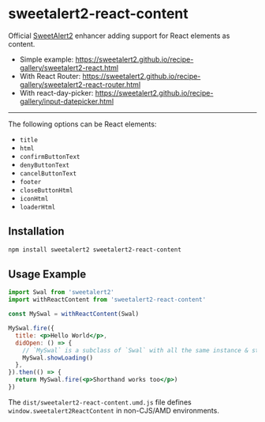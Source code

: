 # sweetalert2-react-content

Official [SweetAlert2](https://sweetalert2.github.io/) enhancer adding support for React elements as content.

- Simple example: https://sweetalert2.github.io/recipe-gallery/sweetalert2-react.html
- With React Router: https://sweetalert2.github.io/recipe-gallery/sweetalert2-react-router.html
- With react-day-picker: https://sweetalert2.github.io/recipe-gallery/input-datepicker.html

---

The following options can be React elements:

- `title`
- `html`
- `confirmButtonText`
- `denyButtonText`
- `cancelButtonText`
- `footer`
- `closeButtonHtml`
- `iconHtml`
- `loaderHtml`

## Installation

```bash
npm install sweetalert2 sweetalert2-react-content
```

## Usage Example

```jsx
import Swal from 'sweetalert2'
import withReactContent from 'sweetalert2-react-content'

const MySwal = withReactContent(Swal)

MySwal.fire({
  title: <p>Hello World</p>,
  didOpen: () => {
    // `MySwal` is a subclass of `Swal` with all the same instance & static methods
    MySwal.showLoading()
  },
}).then(() => {
  return MySwal.fire(<p>Shorthand works too</p>)
})
```

The `dist/sweetalert2-react-content.umd.js` file defines `window.sweetalert2ReactContent` in non-CJS/AMD environments.
